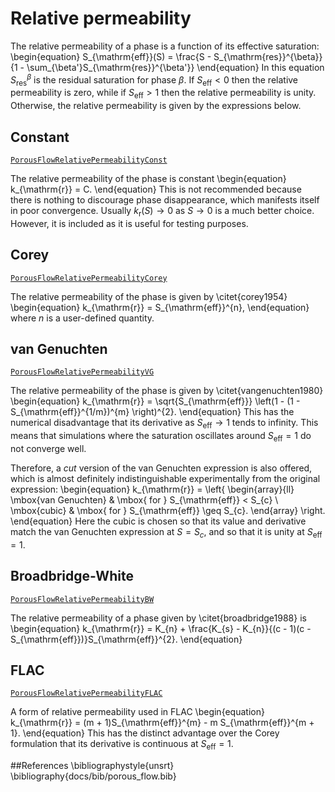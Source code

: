 # Relative permeability

The relative permeability of a phase is a function of its effective
saturation:
\begin{equation}
S_{\mathrm{eff}}(S) = \frac{S - S_{\mathrm{res}}^{\beta}}{1 -
  \sum_{\beta'}S_{\mathrm{res}}^{\beta'}}
\end{equation}
In this equation $S_{\mathrm{res}}^{\beta}$ is the residual
saturation for phase $\beta$.  If $S_{\mathrm{eff}} < 0$ then the
relative permeability is zero, while if $S_{\mathrm{eff}}>1$ then the
relative permeability is unity.  Otherwise, the relative permeability
is given by the expressions below.

## Constant
[`PorousFlowRelativePermeabilityConst`](/porous_flow/PorousFlowRelativePermeabilityConst.md)

The relative permeability of the phase is constant
\begin{equation}
k_{\mathrm{r}} = C.
\end{equation}
This is not recommended because there is nothing to discourage phase
disappearance, which manifests itself in poor convergence.  Usually
$k_{\mathrm{r}}(S) \rightarrow 0$ as $S\rightarrow 0$ is a much better
choice. However, it is included as it is useful for testing purposes.

## Corey
[`PorousFlowRelativePermeabilityCorey`](/porous_flow/PorousFlowRelativePermeabilityCorey.md)

The relative permeability of the phase is given by \citet{corey1954}
\begin{equation}
k_{\mathrm{r}} = S_{\mathrm{eff}}^{n},
\end{equation}
where $n$ is a user-defined quantity.

## van Genuchten
[`PorousFlowRelativePermeabilityVG`](/porous_flow/PorousFlowRelativePermeabilityVG.md)

The relative permeability of the phase is given by \citet{vangenuchten1980}
\begin{equation}
k_{\mathrm{r}} = \sqrt{S_{\mathrm{eff}}} \left(1 - (1 -
S_{\mathrm{eff}}^{1/m})^{m} \right)^{2}.
\end{equation}
This has the numerical disadvantage that its derivative as
$S_{\mathrm{eff}}\rightarrow 1$ tends to infinity.  This means that
simulations where the saturation oscillates around
$S_{\mathrm{eff}}=1$ do not converge well.

Therefore, a *cut* version of the van Genuchten expression is also offered, which is
almost definitely indistinguishable experimentally from the original expression:
\begin{equation}
k_{\mathrm{r}} = \left\{
\begin{array}{ll}
\mbox{van Genuchten} & \mbox{ for } S_{\mathrm{eff}} < S_{c} \\
\mbox{cubic} & \mbox{ for } S_{\mathrm{eff}} \geq S_{c}.
\end{array}
\right.
\end{equation}
Here the cubic is chosen so that its value and derivative match the
van Genuchten expression at $S=S_{c}$, and so that it is unity at
$S_{\mathrm{eff}}=1$.

## Broadbridge-White
[`PorousFlowRelativePermeabilityBW`](/porous_flow/PorousFlowRelativePermeabilityBW.md)

The relative permeability of a phase given by \citet{broadbridge1988} is
\begin{equation}
k_{\mathrm{r}} = K_{n} + \frac{K_{s} - K_{n}}{(c - 1)(c -
  S_{\mathrm{eff}})}S_{\mathrm{eff}}^{2}.
\end{equation}

## FLAC
[`PorousFlowRelativePermeabilityFLAC`](/porous_flow/PorousFlowRelativePermeabilityFLAC.md)

A form of relative permeability used in FLAC
\begin{equation}
k_{\mathrm{r}} = (m + 1)S_{\mathrm{eff}}^{m} - m S_{\mathrm{eff}}^{m + 1}.
\end{equation}
This has the distinct advantage over the Corey formulation that its
derivative is continuous at $S_{\mathrm{eff}}=1$.

##References
\bibliographystyle{unsrt}
\bibliography{docs/bib/porous_flow.bib}
